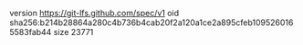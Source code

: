 version https://git-lfs.github.com/spec/v1
oid sha256:b214b28864a280c4b736b4cab20f2a120a1ce2a895cfeb1095260165583fab44
size 23771
